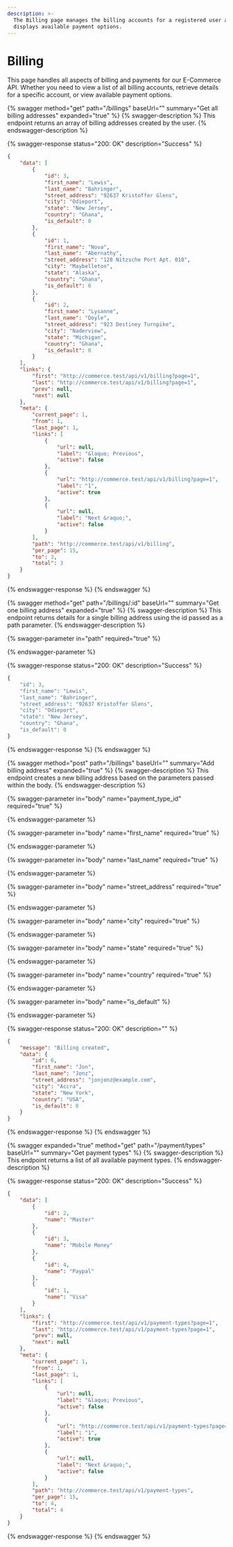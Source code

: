 ```yaml
---
description: >-
  The Billing page manages the billing accounts for a registered user and also
  displays available payment options.
---
```


# Billing

This page handles all aspects of billing and payments for our E-Commerce API. Whether you need to view a list of all billing accounts, retrieve details for a specific account, or view available payment options.

{% swagger method="get" path="/billings" baseUrl="" summary="Get all billing addresses" expanded="true" %}
{% swagger-description %}
This endpoint returns an array of billing addresses created by the user.
{% endswagger-description %}

{% swagger-response status="200: OK" description="Success" %}


```json
{
    "data": [
        {
            "id": 3,
            "first_name": "Lewis",
            "last_name": "Bahringer",
            "street_address": "92637 Kristoffer Glens",
            "city": "Odieport",
            "state": "New Jersey",
            "country": "Ghana",
            "is_default": 0
        },
        {
            "id": 1,
            "first_name": "Nova",
            "last_name": "Abernathy",
            "street_address": "128 Nitzsche Port Apt. 018",
            "city": "Maybelleton",
            "state": "Alaska",
            "country": "Ghana",
            "is_default": 0
        },
        {
            "id": 2,
            "first_name": "Lysanne",
            "last_name": "Doyle",
            "street_address": "923 Destiney Turnpike",
            "city": "Naderview",
            "state": "Michigan",
            "country": "Ghana",
            "is_default": 0
        }
    ],
    "links": {
        "first": "http://commerce.test/api/v1/billing?page=1",
        "last": "http://commerce.test/api/v1/billing?page=1",
        "prev": null,
        "next": null
    },
    "meta": {
        "current_page": 1,
        "from": 1,
        "last_page": 1,
        "links": [
            {
                "url": null,
                "label": "&laquo; Previous",
                "active": false
            },
            {
                "url": "http://commerce.test/api/v1/billing?page=1",
                "label": "1",
                "active": true
            },
            {
                "url": null,
                "label": "Next &raquo;",
                "active": false
            }
        ],
        "path": "http://commerce.test/api/v1/billing",
        "per_page": 15,
        "to": 3,
        "total": 3
    }
}
```
{% endswagger-response %}
{% endswagger %}

{% swagger method="get" path="/billings/:id" baseUrl="" summary="Get one billing address" expanded="true" %}
{% swagger-description %}
This endpoint returns details for a single billing address using the id passed as a path parameter.
{% endswagger-description %}

{% swagger-parameter in="path" required="true" %}

{% endswagger-parameter %}

{% swagger-response status="200: OK" description="Success" %}


```php
{
    "id": 3,
    "first_name": "Lewis",
    "last_name": "Bahringer",
    "street_address": "92637 Kristoffer Glens",
    "city": "Odieport",
    "state": "New Jersey",
    "country": "Ghana",
    "is_default": 0
}
```
{% endswagger-response %}
{% endswagger %}

{% swagger method="post" path="/billings" baseUrl="" summary="Add billing address" expanded="true" %}
{% swagger-description %}
This endpoint creates a new billing address based on the parameters passed within the body.
{% endswagger-description %}

{% swagger-parameter in="body" name="payment_type_id" required="true" %}

{% endswagger-parameter %}

{% swagger-parameter in="body" name="first_name" required="true" %}

{% endswagger-parameter %}

{% swagger-parameter in="body" name="last_name" required="true" %}

{% endswagger-parameter %}

{% swagger-parameter in="body" name="street_address" required="true" %}

{% endswagger-parameter %}

{% swagger-parameter in="body" name="city" required="true" %}

{% endswagger-parameter %}

{% swagger-parameter in="body" name="state" required="true" %}

{% endswagger-parameter %}

{% swagger-parameter in="body" name="country" required="true" %}

{% endswagger-parameter %}

{% swagger-parameter in="body" name="is_default" %}

{% endswagger-parameter %}

{% swagger-response status="200: OK" description="" %}


```json
{
    "message": "Billing created",
    "data": {
        "id": 6,
        "first_name": "Jon",
        "last_name": "Jonz",
        "street_address": "jonjonz@example.com",
        "city": "Accra",
        "state": "New York",
        "country": "USA",
        "is_default": 0
    }
}
```
{% endswagger-response %}
{% endswagger %}

{% swagger expanded="true" method="get" path="/payment/types" baseUrl="" summary="Get payment types" %}
{% swagger-description %}
This endpoint returns a list of all available payment types.
{% endswagger-description %}

{% swagger-response status="200: OK" description="Success" %}


```json
{
    "data": [
        {
            "id": 2,
            "name": "Master"
        },
        {
            "id": 3,
            "name": "Mobile Money"
        },
        {
            "id": 4,
            "name": "Paypal"
        },
        {
            "id": 1,
            "name": "Visa"
        }
    ],
    "links": {
        "first": "http://commerce.test/api/v1/payment-types?page=1",
        "last": "http://commerce.test/api/v1/payment-types?page=1",
        "prev": null,
        "next": null
    },
    "meta": {
        "current_page": 1,
        "from": 1,
        "last_page": 1,
        "links": [
            {
                "url": null,
                "label": "&laquo; Previous",
                "active": false
            },
            {
                "url": "http://commerce.test/api/v1/payment-types?page=1",
                "label": "1",
                "active": true
            },
            {
                "url": null,
                "label": "Next &raquo;",
                "active": false
            }
        ],
        "path": "http://commerce.test/api/v1/payment-types",
        "per_page": 15,
        "to": 4,
        "total": 4
    }
}
```
{% endswagger-response %}
{% endswagger %}

